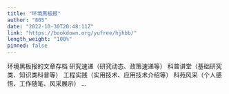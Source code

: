 ```yaml
---
title: "环境黑板报"
author: "805"
date: "2022-10-30T20:48:11Z"
link: "https://bookdown.org/yufree/hjhbb/"
length_weight: "100%"
pinned: false
---
```


环境黑板报的文章存档 研究速递（研究动态、政策速递等） 科普讲堂（基础研究类、知识类科普等） 工程实践（实用技术、应用技术介绍等） 科苑风采（个人感悟、工作随笔、风采展示） ...
